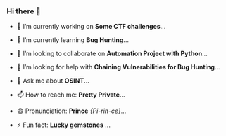### Hi there 👋

- 🔭 I’m currently working on  <b>Some CTF challenges</b>...

- 🌱 I’m currently learning <b>Bug Hunting</b>...

- 👯 I’m looking to collaborate on <b>Automation Project with Python</b>...

- 🤔 I’m looking for help with <b>Chaining Vulnerabilities for Bug Hunting</b>...

- 💬 Ask me about <b>OSINT</b>...

- 📫 How to reach me: <b>Pretty Private</b>...

- 😄 Pronunciation: <b>Prince</b> <i>{Pi-rin-ce}</i>...

- ⚡ Fun fact: <b>Lucky gemstones</b> ...
